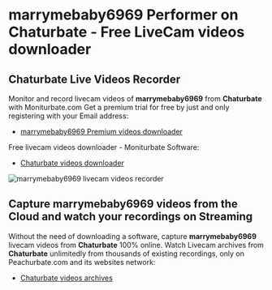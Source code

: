 # marrymebaby6969 Performer on Chaturbate - Free LiveCam videos downloader

## Chaturbate Live Videos Recorder

Monitor and record livecam videos of **marrymebaby6969** from **Chaturbate** with Moniturbate.com
Get a premium trial for free by just and only registering with your Email address:
* [marrymebaby6969 Premium videos downloader](https://moniturbate.com/request-demo-licence-key.html)

Free livecam videos downloader - Moniturbate Software:
* [Chaturbate videos downloader](https://moniturbate.com/moniturbate-download-software.html)

![marrymebaby6969 livecam videos recorder](https://peachurnet.com/templates/moniturbate-software.png)


## Capture marrymebaby6969 videos from the Cloud and watch your recordings on Streaming

Without the need of downloading a software, capture **marrymebaby6969** livecam videos from **Chaturbate** 100% online.
Watch Livecam archives from **Chaturbate** unlimitedly from thousands of existing recordings, only on Peachurbate.com and its websites network:
* [Chaturbate videos archives](https://peachurnet.com/)